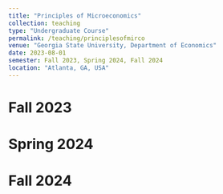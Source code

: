 ```yaml
---
title: "Principles of Microeconomics"
collection: teaching
type: "Undergraduate Course"
permalink: /teaching/principlesofmirco
venue: "Georgia State University, Department of Economics"
date: 2023-08-01
semester: Fall 2023, Spring 2024, Fall 2024
location: "Atlanta, GA, USA"
---
```


Fall 2023
======

Spring 2024
======

Fall 2024
======